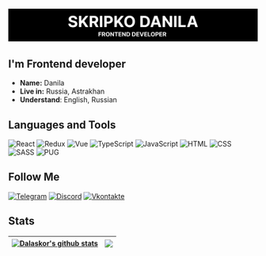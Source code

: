 ![Header](https://github.com/Dalaskor/Dalaskor/blob/main/assets/header.png?raw=true)

## I'm Frontend developer

- **Name:** Danila
- **Live in:** Russia, Astrakhan
- **Understand**: English, Russian

## Languages and Tools

![React](https://img.shields.io/badge/-react-000000?style=for-the-badge&logo=react)
![Redux](https://img.shields.io/badge/-redux-000000?style=for-the-badge&logo=redux)
![Vue](https://img.shields.io/badge/-Vue.js-000000?style=for-the-badge&logo=Vue.js)
![TypeScript](https://img.shields.io/badge/-TypeScript-000000?style=for-the-badge&logo=TypeScript)
![JavaScript](https://img.shields.io/badge/-JavaScript-000000?style=for-the-badge&logo=JavaScript)
![HTML](https://img.shields.io/badge/-HTML-000000?style=for-the-badge&logo=HTML5)
![CSS](https://img.shields.io/badge/-CSS-000000?style=for-the-badge&logo=CSS3&logoColor=2965F1)
![SASS](https://img.shields.io/badge/-SASS-000000?style=for-the-badge&logo=SASS)
![PUG](https://img.shields.io/badge/-PUG-000000?style=for-the-badge&logo=PUG)

## Follow Me

[![Telegram](https://img.shields.io/badge/-Telegram-000000?style=for-the-badge&logo=Telegram)](https://t.me/dalaskor)
[![Discord](https://img.shields.io/badge/-Discord-000000?style=for-the-badge&logo=Discord)](https://discordapp.com/users/851380986302562324/)
[![Vkontakte](https://img.shields.io/badge/-Vkontakte-000000?style=for-the-badge&logo=VK)](https://vk.com/dalaskord)

## Stats

| <a href="https://github.com/anuraghazra/github-readme-stats"><img align="center" src="github-readme-stats-nu-beige.vercel.app/api?username=Dalaskor&show_icons=true&include_all_commits=true&theme=radical&hide_border=true" alt="Dalaskor's github stats" /></a> | <a href="https://github.com/anuraghazra/github-readme-stats"><img align="center" src="https://github-readme-stats.vercel.app/api/top-langs/?username=Dalaskor&layout=compact&theme=radical&hide_border=true" /></a> |
| ------------------------------------------------------------------------------------------------------------------------------------------------------------------------------------------------------------------------------------------------------------------ | ---------------------------------------------------------------------------------------------------------------------------------------------------------------------------------------------------------------------- |